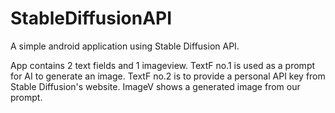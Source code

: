 # StableDiffusionAPI

A simple android application using Stable Diffusion API.

App contains 2 text fields and 1 imageview.
  TextF no.1 is used as a prompt for AI to generate an image. 
  TextF no.2 is to provide a personal API key from Stable Diffusion's website. 
  ImageV shows a generated image from our prompt.
